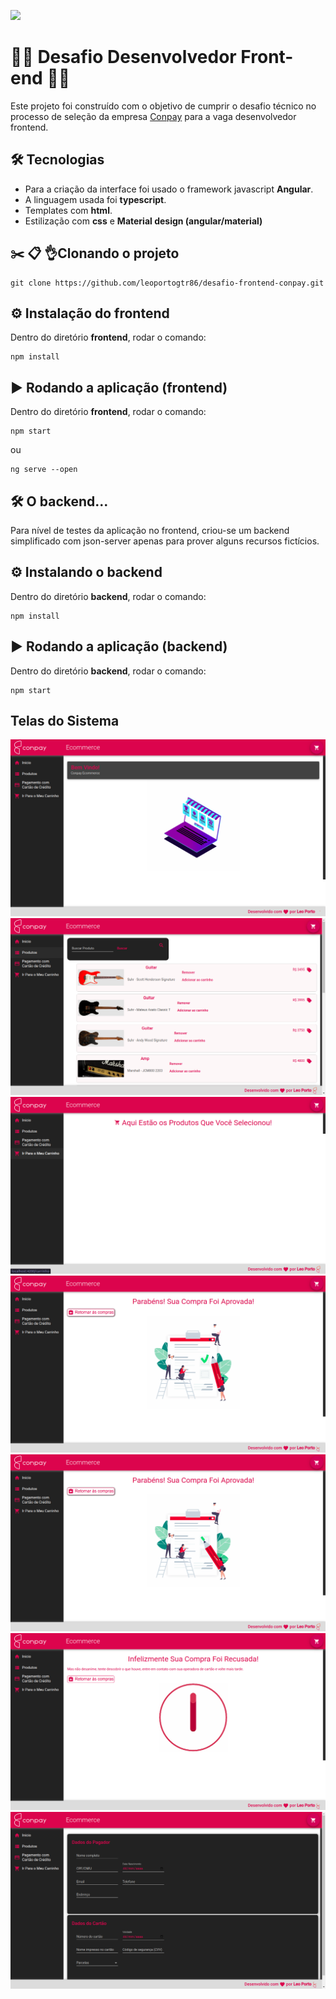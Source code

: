 ![](https://media-exp1.licdn.com/dms/image/C4D1BAQFcaBuBxIlBgw/company-background_10000/0?e=2159024400&v=beta&t=PbHmlBJb3Z87dOXefy1q6i_ZwSd9jr5sunluxbiwkCw)

# 👨‍💻 Desafio Desenvolvedor Front-end 👨‍💻

Este projeto foi construído com o objetivo de cumprir o desafio técnico no processo de seleção da empresa [Conpay](https://conpay.com.br/) para a vaga desenvolvedor frontend.



## 🛠️ Tecnologias

- Para a criação da interface foi usado o framework javascript **Angular**.
- A linguagem usada foi **typescript**.
- Templates com **html**.
- Estilização com **css** e **Material design (angular/material)**


## ✂️ 📋 👌Clonando o projeto

    git clone https://github.com/leoportogtr86/desafio-frontend-conpay.git


##  ⚙️ Instalação do frontend

Dentro do diretório **frontend**, rodar o comando:

    npm install


## ▶️ Rodando a aplicação (frontend) 


Dentro do diretório **frontend**, rodar o comando:

    npm start

ou

    ng serve --open



## 🛠 O backend...

Para nível de testes da aplicação no frontend, criou-se um backend simplificado com json-server apenas para prover alguns recursos fictícios.



## ⚙️  Instalando o backend



Dentro do diretório **backend**, rodar o comando:

    npm install


## ▶️ Rodando a aplicação (backend) 


Dentro do diretório **backend**, rodar o comando:

    npm start



## Telas do Sistema

![](https://github.com/leoportogtr86/desafio-frontend-conpay/blob/master/readme-img/tela1.png)
![](https://github.com/leoportogtr86/desafio-frontend-conpay/blob/master/readme-img/tela2.png)
![](https://github.com/leoportogtr86/desafio-frontend-conpay/blob/master/readme-img/tela3.png)
![](https://github.com/leoportogtr86/desafio-frontend-conpay/blob/master/readme-img/tela4.png)
![](https://github.com/leoportogtr86/desafio-frontend-conpay/blob/master/readme-img/tela5.png)
![](https://github.com/leoportogtr86/desafio-frontend-conpay/blob/master/readme-img/tela6.png)
![](https://github.com/leoportogtr86/desafio-frontend-conpay/blob/master/readme-img/tela7.png)









 